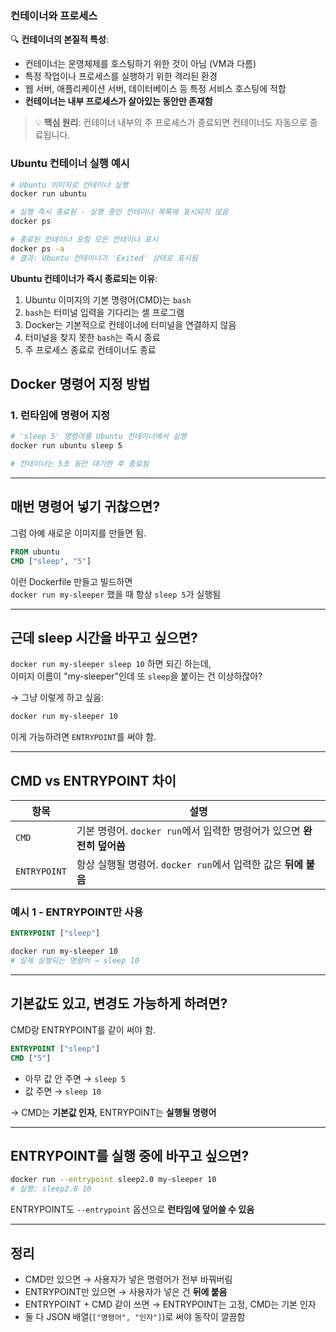 ### 컨테이너와 프로세스

🔍 **컨테이너의 본질적 특성**:

- 컨테이너는 운영체제를 호스팅하기 위한 것이 아님 (VM과 다름)
- 특정 작업이나 프로세스를 실행하기 위한 격리된 환경
- 웹 서버, 애플리케이션 서버, 데이터베이스 등 특정 서비스 호스팅에 적합
- **컨테이너는 내부 프로세스가 살아있는 동안만 존재함**

> 💡 **핵심 원리**: 컨테이너 내부의 주 프로세스가 종료되면 컨테이너도 자동으로 종료됩니다.

### Ubuntu 컨테이너 실행 예시

```bash
# Ubuntu 이미지로 컨테이너 실행
docker run ubuntu

# 실행 즉시 종료됨 - 실행 중인 컨테이너 목록에 표시되지 않음
docker ps

# 종료된 컨테이너 포함 모든 컨테이너 표시
docker ps -a
# 결과: Ubuntu 컨테이너가 'Exited' 상태로 표시됨
```

**Ubuntu 컨테이너가 즉시 종료되는 이유**:

1. Ubuntu 이미지의 기본 명령어(CMD)는 `bash`
2. `bash`는 터미널 입력을 기다리는 셸 프로그램
3. Docker는 기본적으로 컨테이너에 터미널을 연결하지 않음
4. 터미널을 찾지 못한 `bash`는 즉시 종료
5. 주 프로세스 종료로 컨테이너도 종료

## Docker 명령어 지정 방법

### 1. 런타임에 명령어 지정

```bash
# 'sleep 5' 명령어를 Ubuntu 컨테이너에서 실행
docker run ubuntu sleep 5

# 컨테이너는 5초 동안 대기한 후 종료됨
```
---
## 매번 명령어 넣기 귀찮으면?

그럼 아예 새로운 이미지를 만들면 됨.

```dockerfile
FROM ubuntu
CMD ["sleep", "5"]
```

이런 Dockerfile 만들고 빌드하면  
`docker run my-sleeper` 했을 때 항상 `sleep 5`가 실행됨

---

## 근데 sleep 시간을 바꾸고 싶으면?

`docker run my-sleeper sleep 10` 하면 되긴 하는데,  
이미지 이름이 "my-sleeper"인데 또 `sleep`을 붙이는 건 이상하잖아?

→ 그냥 이렇게 하고 싶음:

```bash
docker run my-sleeper 10
```

이게 가능하려면 `ENTRYPOINT`를 써야 함.

---

## CMD vs ENTRYPOINT 차이

|항목|설명|
|---|---|
|`CMD`|기본 명령어. `docker run`에서 입력한 명령어가 있으면 **완전히 덮어씀**|
|`ENTRYPOINT`|항상 실행될 명령어. `docker run`에서 입력한 값은 **뒤에 붙음**|

### 예시 1 - ENTRYPOINT만 사용

```dockerfile
ENTRYPOINT ["sleep"]
```

```bash
docker run my-sleeper 10
# 실제 실행되는 명령어 → sleep 10
```

---

## 기본값도 있고, 변경도 가능하게 하려면?

CMD랑 ENTRYPOINT를 같이 써야 함.

```dockerfile
ENTRYPOINT ["sleep"]
CMD ["5"]
```

- 아무 값 안 주면 → `sleep 5`
- 값 주면 → `sleep 10`

→ CMD는 **기본값 인자**, ENTRYPOINT는 **실행될 명령어**

---

## ENTRYPOINT를 실행 중에 바꾸고 싶으면?

```bash
docker run --entrypoint sleep2.0 my-sleeper 10
# 실행: sleep2.0 10
```

ENTRYPOINT도 `--entrypoint` 옵션으로 **런타임에 덮어쓸 수 있음**

---

## 정리

- CMD만 있으면 → 사용자가 넣은 명령어가 전부 바꿔버림
- ENTRYPOINT만 있으면 → 사용자가 넣은 건 **뒤에 붙음**
- ENTRYPOINT + CMD 같이 쓰면 → ENTRYPOINT는 고정, CMD는 기본 인자
- 둘 다 JSON 배열(`["명령어", "인자"]`)로 써야 동작이 깔끔함